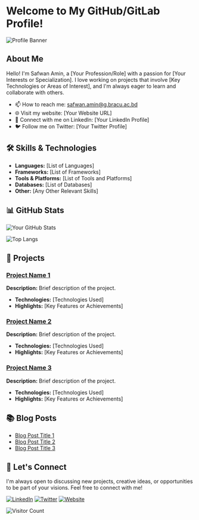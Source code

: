 # Welcome to My GitHub/GitLab Profile!

![Profile Banner](https://cdn.dribbble.com/userupload/9125315/file/original-87fb1a9288bd541db17921de23eb5b72.png)

## About Me

Hello! I'm Safwan Amin, a [Your Profession/Role] with a passion for [Your Interests or Specialization]. I love working on projects that involve [Key Technologies or Areas of Interest], and I'm always eager to learn and collaborate with others.

- 📫 How to reach me: safwan.amin@g.bracu.ac.bd
- 🌐 Visit my website: [Your Website URL]
- 💼 Connect with me on LinkedIn: [Your LinkedIn Profile]
- 🐦 Follow me on Twitter: [Your Twitter Profile]

## 🛠️ Skills & Technologies

- **Languages:** [List of Languages]
- **Frameworks:** [List of Frameworks]
- **Tools & Platforms:** [List of Tools and Platforms]
- **Databases:** [List of Databases]
- **Other:** [Any Other Relevant Skills]

## 📊 GitHub Stats

![Your GitHub Stats](https://github-readme-stats.vercel.app/api?username=SafwanAmin-Bracu&show_icons=true&theme=radical)

![Top Langs](https://github-readme-stats.vercel.app/api/top-langs/?username=SafwanAmin-Bracu&layout=compact&theme=radical)

## 🚀 Projects

### [Project Name 1](https://github.com/SafwanAmin-Bracu/Project1)
**Description:** Brief description of the project.
- **Technologies:** [Technologies Used]
- **Highlights:** [Key Features or Achievements]

### [Project Name 2](https://github.com/SafwanAmin-Bracu/Project2)
**Description:** Brief description of the project.
- **Technologies:** [Technologies Used]
- **Highlights:** [Key Features or Achievements]

### [Project Name 3](https://github.com/SafwanAmin-Bracu/Project3)
**Description:** Brief description of the project.
- **Technologies:** [Technologies Used]
- **Highlights:** [Key Features or Achievements]

## 📚 Blog Posts

- [Blog Post Title 1](https://yourblog.com/post1)
- [Blog Post Title 2](https://yourblog.com/post2)
- [Blog Post Title 3](https://yourblog.com/post3)

## 🤝 Let's Connect

I'm always open to discussing new projects, creative ideas, or opportunities to be part of your visions. Feel free to connect with me!

[![LinkedIn](https://img.shields.io/badge/LinkedIn-YourProfile-blue?logo=linkedin&style=for-the-badge)](https://linkedin.com/in/YourProfile)
[![Twitter](https://img.shields.io/badge/Twitter-YourProfile-blue?logo=twitter&style=for-the-badge)](https://twitter.com/YourProfile)
[![Website](https://img.shields.io/badge/Website-YourWebsite-blue?logo=google-chrome&style=for-the-badge)](https://yourwebsite.com)

![Visitor Count](https://visitor-badge.glitch.me/badge?page_id=SafwanAmin-Bracu.YourRepository)

